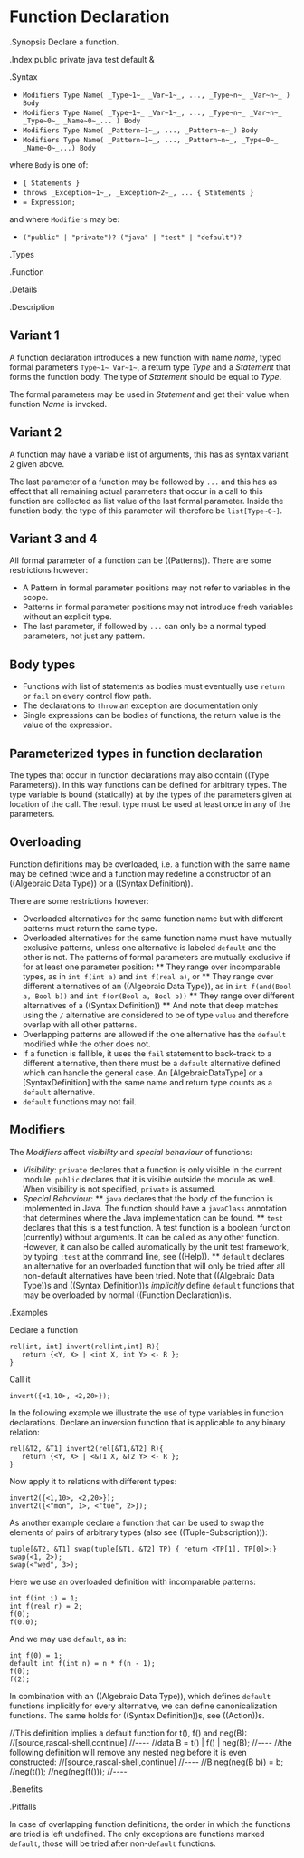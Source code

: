 # Function Declaration

.Synopsis
Declare a function.

.Index
public private java test default &

.Syntax

*  `Modifiers Type Name( _Type~1~_ _Var~1~_, ..., _Type~n~_ _Var~n~_ ) Body`
*  `Modifiers Type Name( _Type~1~_ _Var~1~_, ..., _Type~n~_ _Var~n~_ _Type~0~_ _Name~0~_... ) Body`
*  `Modifiers Type Name( _Pattern~1~_, ..., _Pattern~n~_) Body`
*  `Modifiers Type Name( _Pattern~1~_, ..., _Pattern~n~_, _Type~0~_ _Name~0~_...) Body`


where `Body` is one of:

*  `{ Statements }`
*  `throws _Exception~1~_, _Exception~2~_, ... { Statements }`
*  `= Expression;`


and where `Modifiers` may be:

*  `("public" | "private")? ("java" | "test" | "default")?`

.Types

.Function

.Details

.Description
##  Variant 1 

A function declaration introduces a new function with name _name_, typed formal parameters `Type~1~ Var~1~`, a return type _Type_
and a _Statement_ that forms the function body.
The type of _Statement_ should be equal to _Type_.

The formal parameters may be used in _Statement_ and get their value when function _Name_ is invoked.

##  Variant 2 

A function may have a variable list of arguments, this has as syntax variant 2 given above.

The last parameter of a function may be followed by `...` and this has as effect that all remaining actual parameters
that occur in a call to this function are collected as list value of the last formal parameter. 
Inside the function body, the type of this parameter will therefore be `list[Type~0~]`.

##  Variant 3 and 4 


All formal parameter of a function can be ((Patterns)). There are some restrictions however:

*  A Pattern in formal parameter positions may not refer to variables in the scope.
*  Patterns in formal parameter positions may not introduce fresh variables without an explicit type. 
*  The last parameter, if followed by `...` can only be a normal typed parameters, not just any pattern.


##  Body types 


*  Functions with list of statements as bodies must eventually use `return` or `fail` on every control flow path. 
*  The declarations to `throw` an exception are documentation only
*  Single expressions can be bodies of functions, the return value is the value of the expression.


##  Parameterized types in function declaration 


The types that occur in function declarations may also contain ((Type Parameters)).
In this way functions can be defined for arbitrary types. The type variable is bound (statically) at by the types of the parameters given at location of the call. The result type must be used at least once in any of the parameters.

##  Overloading 

 
Function definitions may be overloaded, i.e. a function with the same name may be defined twice and 
a function may redefine a constructor of an ((Algebraic Data Type)) or a ((Syntax Definition)).

There are some restrictions however:

*  Overloaded alternatives for the same function name but with different patterns must return the same type.
*  Overloaded alternatives for the same function name must have mutually exclusive patterns, unless one alternative is labeled `default` and the other is not. The patterns of formal parameters are mutually exclusive if for at least one parameter position:
**  They range over incomparable types, as in `int f(int a)` and `int f(real a)`, or
**  They range over different alternatives of an ((Algebraic Data Type)), as in `int f(and(Bool a, Bool b))` and `int f(or(Bool a, Bool b))`
**  They range over different alternatives of a ((Syntax Definition))
**  And note that deep matches using the `/` alternative are considered to be of type `value` and therefore overlap with all other patterns.
*  Overlapping patterns are allowed if the one alternative has the `default` modified while the other does not.
*  If a function is fallible, it uses the `fail` statement to back-track to a different alternative, then there must be a `default` alternative defined which can handle the general case. An [AlgebraicDataType] or a [SyntaxDefinition] with the same name and return type counts as a `default` alternative.
*  `default` functions may not fail.


##  Modifiers 

The _Modifiers_ affect _visibility_ and _special behaviour_ of functions:

*  _Visibility_: `private` declares that a function is only visible in the current module. 
  `public` declares that it is visible outside the module as well. When visibility is not specified, `private` is assumed.
*  _Special Behaviour_:
   **  `java` declares that the body of the function is implemented in Java. The function should have a
       `javaClass` annotation that determines where the Java implementation can be found.
   **  `test` declares that this is a test function. A test function is a boolean function (currently) without arguments. 
        It can be called as any other function. However, it can also be called automatically
        by the unit test framework, by typing `:test` at the command line, see ((Help)).
   **  `default` declares an alternative for an overloaded function that will only be tried after 
        all non-default alternatives have been tried. Note that ((Algebraic Data Type))s and ((Syntax Definition))s 
        _implicitly_ define `default` functions that may be overloaded by normal ((Function Declaration))s.


.Examples

Declare a function
```rascal-shell,continue
rel[int, int] invert(rel[int,int] R){
   return {<Y, X> | <int X, int Y> <- R };
}
```
Call it
```rascal-shell,continue
invert({<1,10>, <2,20>});
```

In the following example we illustrate the use of type variables in function declarations.
Declare an inversion function that is applicable to any binary relation:
```rascal-shell
rel[&T2, &T1] invert2(rel[&T1,&T2] R){  
   return {<Y, X> | <&T1 X, &T2 Y> <- R };
}
```
Now apply it to relations with different types:
```rascal-shell,continue
invert2({<1,10>, <2,20>});
invert2({<"mon", 1>, <"tue", 2>});
```
As another example declare a function that can be used to swap the elements of pairs of arbitrary types
(also see ((Tuple-Subscription))):
```rascal-shell,continue
tuple[&T2, &T1] swap(tuple[&T1, &T2] TP) { return <TP[1], TP[0]>;}
swap(<1, 2>);
swap(<"wed", 3>);
```

Here we use an overloaded definition with incomparable patterns:
```rascal-shell
int f(int i) = 1;
int f(real r) = 2;
f(0);
f(0.0);
```

And we may use `default`, as in:
```rascal-shell
int f(0) = 1;
default int f(int n) = n * f(n - 1);
f(0);
f(2);
```

In combination with an ((Algebraic Data Type)), which defines `default` functions implicitly for every alternative, 
we can define canonicalization functions. The same holds for ((Syntax Definition))s, see ((Action))s.

//This definition implies a default function for t(), f() and neg(B):
//[source,rascal-shell,continue]
//----
//data B = t() | f() | neg(B);
//----
//the following definition will remove any nested neg before it is even constructed:
//[source,rascal-shell,continue]
//----
//B neg(neg(B b)) = b;
//neg(t());
//neg(neg(f()));
//----

.Benefits

.Pitfalls

In case of overlapping function definitions, the order in which the functions are tried is left undefined. The only exceptions are functions marked `default`, those will be tried after non-`default` functions.


